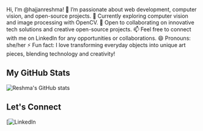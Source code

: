 Hi, I’m @hajjanreshma!
👀 I’m passionate about web development, computer vision, and open-source projects.
🌱 Currently exploring computer vision and image processing with OpenCV.
💞️ Open to collaborating on innovative tech solutions and creative open-source projects.
📫 Feel free to connect with me on LinkedIn for any opportunities or collaborations.
😄 Pronouns: she/her
⚡ Fun fact: I love transforming everyday objects into unique art pieces, blending technology and creativity!


## My GitHub Stats
![Reshma's GitHub stats](https://github-readme-stats.vercel.app/api?username=hajjanreshma&show_icons=true&theme=radical)


## Let's Connect
[![LinkedIn](www.linkedin.com/in/hajjan-reshma-mansoori-36bb87244)

<!---
hajjanreshma/hajjanreshma is a ✨ special ✨ repository because its `README.md` (this file) appears on your GitHub profile.
You can click the Preview link to take a look at your changes.
--->

